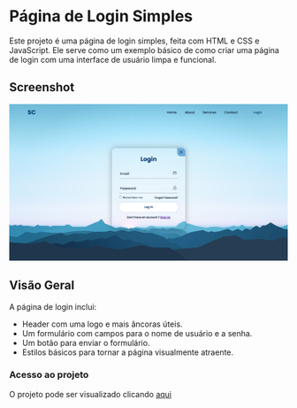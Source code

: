 

# Página de Login Simples

Este projeto é uma página de login simples, feita com HTML e CSS e JavaScript. Ele serve como um exemplo básico de como criar uma página de login com uma interface de usuário limpa e funcional.

## Screenshot
 ![ScreenShot](./assets/Captura%20de%20tela%202024-08-01%20124112.png)

## Visão Geral

A página de login inclui:
- Header com uma logo e mais âncoras úteis.
- Um formulário com campos para o nome de usuário e a senha.
- Um botão para enviar o formulário.
- Estilos básicos para tornar a página visualmente atraente.

### Acesso ao projeto

O projeto pode ser visualizado clicando [aqui](https://login-page-one-coral.vercel.app/)